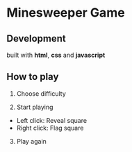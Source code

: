# Minesweeper Game

## Development

built with **html**, **css** and **javascript**

## How to play

1. Choose difficulty

2. Start playing

- Left click: Reveal square
- Right click: Flag square

3. Play again
